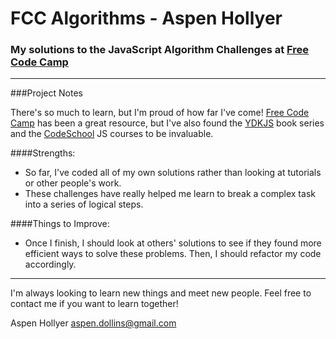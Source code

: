 # FCC Algorithms - Aspen Hollyer
### My solutions to the JavaScript Algorithm Challenges at [Free Code Camp](https://freecodecamp.com)
---


###Project Notes

There's so much to learn, but I'm proud of how far I've come! [Free Code Camp](https://freecodecamp.com) has been a great resource, but I've also found the [YDKJS](https://github.com/getify/You-Dont-Know-JS) book series and the [CodeSchool](https://www.codeschool.com) JS courses to be invaluable.

####Strengths:
* So far, I've coded all of my own solutions rather than looking at tutorials or other people's work.
* These challenges have really helped me learn to break a complex task into a series of logical steps.

####Things to Improve:
* Once I finish, I should look at others' solutions to see if they found more efficient ways to solve these problems. Then, I should refactor my code accordingly.

---

I'm always looking to learn new things and meet new people. Feel free to contact me if you want to learn together!

Aspen Hollyer
aspen.dollins@gmail.com
